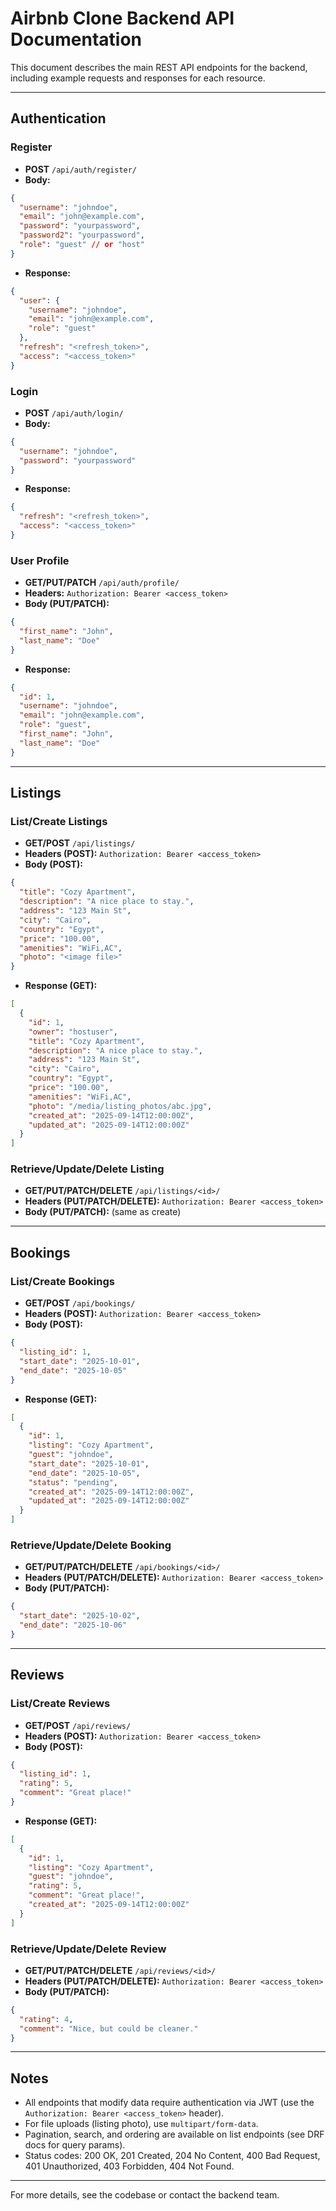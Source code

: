 # Airbnb Clone Backend API Documentation

This document describes the main REST API endpoints for the backend, including example requests and responses for each resource.

---

## Authentication

### Register
- **POST** `/api/auth/register/`
- **Body:**
```json
{
  "username": "johndoe",
  "email": "john@example.com",
  "password": "yourpassword",
  "password2": "yourpassword",
  "role": "guest" // or "host"
}
```
- **Response:**
```json
{
  "user": {
    "username": "johndoe",
    "email": "john@example.com",
    "role": "guest"
  },
  "refresh": "<refresh_token>",
  "access": "<access_token>"
}
```

### Login
- **POST** `/api/auth/login/`
- **Body:**
```json
{
  "username": "johndoe",
  "password": "yourpassword"
}
```
- **Response:**
```json
{
  "refresh": "<refresh_token>",
  "access": "<access_token>"
}
```

### User Profile
- **GET/PUT/PATCH** `/api/auth/profile/`
- **Headers:** `Authorization: Bearer <access_token>`
- **Body (PUT/PATCH):**
```json
{
  "first_name": "John",
  "last_name": "Doe"
}
```
- **Response:**
```json
{
  "id": 1,
  "username": "johndoe",
  "email": "john@example.com",
  "role": "guest",
  "first_name": "John",
  "last_name": "Doe"
}
```

---

## Listings

### List/Create Listings
- **GET/POST** `/api/listings/`
- **Headers (POST):** `Authorization: Bearer <access_token>`
- **Body (POST):**
```json
{
  "title": "Cozy Apartment",
  "description": "A nice place to stay.",
  "address": "123 Main St",
  "city": "Cairo",
  "country": "Egypt",
  "price": "100.00",
  "amenities": "WiFi,AC",
  "photo": "<image file>"
}
```
- **Response (GET):**
```json
[
  {
    "id": 1,
    "owner": "hostuser",
    "title": "Cozy Apartment",
    "description": "A nice place to stay.",
    "address": "123 Main St",
    "city": "Cairo",
    "country": "Egypt",
    "price": "100.00",
    "amenities": "WiFi,AC",
    "photo": "/media/listing_photos/abc.jpg",
    "created_at": "2025-09-14T12:00:00Z",
    "updated_at": "2025-09-14T12:00:00Z"
  }
]
```

### Retrieve/Update/Delete Listing
- **GET/PUT/PATCH/DELETE** `/api/listings/<id>/`
- **Headers (PUT/PATCH/DELETE):** `Authorization: Bearer <access_token>`
- **Body (PUT/PATCH):** (same as create)

---

## Bookings

### List/Create Bookings
- **GET/POST** `/api/bookings/`
- **Headers (POST):** `Authorization: Bearer <access_token>`
- **Body (POST):**
```json
{
  "listing_id": 1,
  "start_date": "2025-10-01",
  "end_date": "2025-10-05"
}
```
- **Response (GET):**
```json
[
  {
    "id": 1,
    "listing": "Cozy Apartment",
    "guest": "johndoe",
    "start_date": "2025-10-01",
    "end_date": "2025-10-05",
    "status": "pending",
    "created_at": "2025-09-14T12:00:00Z",
    "updated_at": "2025-09-14T12:00:00Z"
  }
]
```

### Retrieve/Update/Delete Booking
- **GET/PUT/PATCH/DELETE** `/api/bookings/<id>/`
- **Headers (PUT/PATCH/DELETE):** `Authorization: Bearer <access_token>`
- **Body (PUT/PATCH):**
```json
{
  "start_date": "2025-10-02",
  "end_date": "2025-10-06"
}
```

---

## Reviews

### List/Create Reviews
- **GET/POST** `/api/reviews/`
- **Headers (POST):** `Authorization: Bearer <access_token>`
- **Body (POST):**
```json
{
  "listing_id": 1,
  "rating": 5,
  "comment": "Great place!"
}
```
- **Response (GET):**
```json
[
  {
    "id": 1,
    "listing": "Cozy Apartment",
    "guest": "johndoe",
    "rating": 5,
    "comment": "Great place!",
    "created_at": "2025-09-14T12:00:00Z"
  }
]
```

### Retrieve/Update/Delete Review
- **GET/PUT/PATCH/DELETE** `/api/reviews/<id>/`
- **Headers (PUT/PATCH/DELETE):** `Authorization: Bearer <access_token>`
- **Body (PUT/PATCH):**
```json
{
  "rating": 4,
  "comment": "Nice, but could be cleaner."
}
```

---

## Notes
- All endpoints that modify data require authentication via JWT (use the `Authorization: Bearer <access_token>` header).
- For file uploads (listing photo), use `multipart/form-data`.
- Pagination, search, and ordering are available on list endpoints (see DRF docs for query params).
- Status codes: 200 OK, 201 Created, 204 No Content, 400 Bad Request, 401 Unauthorized, 403 Forbidden, 404 Not Found.

---

For more details, see the codebase or contact the backend team.

